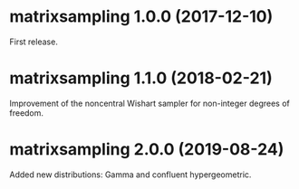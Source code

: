 # matrixsampling 1.0.0 (2017-12-10)

First release.

# matrixsampling 1.1.0 (2018-02-21)

Improvement of the noncentral Wishart sampler for non-integer degrees of freedom.

# matrixsampling 2.0.0 (2019-08-24)

Added new distributions: Gamma and confluent hypergeometric.
